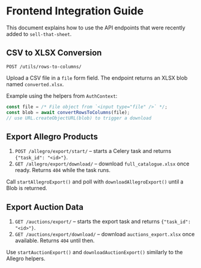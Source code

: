 # Frontend Integration Guide

This document explains how to use the API endpoints that were recently added to `sell-that-sheet`.

## CSV to XLSX Conversion

`POST /utils/rows-to-columns/`

Upload a CSV file in a `file` form field. The endpoint returns an XLSX blob named `converted.xlsx`.

Example using the helpers from `AuthContext`:

```javascript
const file = /* File object from `<input type="file" />` */;
const blob = await convertRowsToColumns(file);
// use URL.createObjectURL(blob) to trigger a download
```

## Export Allegro Products

1. `POST /allegro/export/start/` – starts a Celery task and returns `{"task_id": "<id>"}`.
2. `GET /allegro/export/download/` – download `full_catalogue.xlsx` once ready. Returns `404` while the task runs.

Call `startAllegroExport()` and poll with `downloadAllegroExport()` until a Blob is returned.

## Export Auction Data

1. `GET /auctions/export/` – starts the export task and returns `{"task_id": "<id>"}`.
2. `GET /auctions/export/download/` – download `auctions_export.xlsx` once available. Returns `404` until then.

Use `startAuctionExport()` and `downloadAuctionExport()` similarly to the Allegro helpers.

